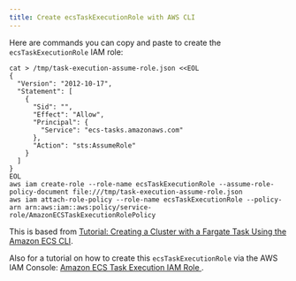 ```yaml
---
title: Create ecsTaskExecutionRole with AWS CLI
---
```


Here are commands you can copy and paste to create the `ecsTaskExecutionRole` IAM role:

    cat > /tmp/task-execution-assume-role.json <<EOL
    {
      "Version": "2012-10-17",
      "Statement": [
        {
          "Sid": "",
          "Effect": "Allow",
          "Principal": {
            "Service": "ecs-tasks.amazonaws.com"
          },
          "Action": "sts:AssumeRole"
        }
      ]
    }
    EOL
    aws iam create-role --role-name ecsTaskExecutionRole --assume-role-policy-document file:///tmp/task-execution-assume-role.json
    aws iam attach-role-policy --role-name ecsTaskExecutionRole --policy-arn arn:aws:iam::aws:policy/service-role/AmazonECSTaskExecutionRolePolicy

This is based from [Tutorial: Creating a Cluster with a Fargate Task Using the Amazon ECS CLI](https://docs.amazonaws.cn/en_us/AmazonECS/latest/userguide/ecs-cli-tutorial-fargate.html).

Also for a tutorial on how to create this `ecsTaskExecutionRole` via the AWS IAM Console: [Amazon ECS Task Execution IAM Role
](https://docs.aws.amazon.com/AmazonECS/latest/developerguide/task_execution_IAM_role.html).